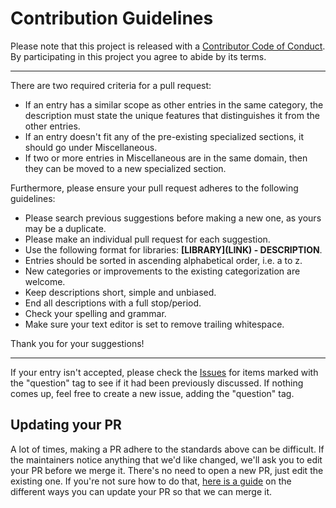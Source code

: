 # Contribution Guidelines

Please note that this project is released with a
[Contributor Code of Conduct](code-of-conduct.md). By participating in this
project you agree to abide by its terms.

---
There are two required criteria for a pull request:

- If an entry has a similar scope as other entries in the same category, the description must state the unique features that distinguishes it from the other entries.
- If an entry doesn't fit any of the pre-existing specialized sections, it should go under Miscellaneous.
- If two or more entries in Miscellaneous are in the same domain, then they can be moved to a new specialized section.


Furthermore, please ensure your pull request adheres to the following guidelines:

- Please search previous suggestions before making a new one, as yours may be a duplicate.
- Please make an individual pull request for each suggestion.
- Use the following format for libraries: **\[LIBRARY\]\(LINK\) - DESCRIPTION**.
- Entries should be sorted in ascending alphabetical order, i.e. a to z.
- New categories or improvements to the existing categorization are welcome.
- Keep descriptions short, simple and unbiased.
- End all descriptions with a full stop/period.
- Check your spelling and grammar.
- Make sure your text editor is set to remove trailing whitespace.

Thank you for your suggestions!

---
If your entry isn't accepted, please check the [Issues](https://github.com/sahamati/awesome-aa/issues) for items marked with the "question" tag to see if it had been previously discussed. If nothing comes up, feel free to create a new issue, adding the "question" tag.


## Updating your PR

A lot of times, making a PR adhere to the standards above can be difficult.
If the maintainers notice anything that we'd like changed, we'll ask you to
edit your PR before we merge it. There's no need to open a new PR, just edit
the existing one. If you're not sure how to do that,
[here is a guide](https://github.com/RichardLitt/knowledge/blob/master/github/amending-a-commit-guide.md)
on the different ways you can update your PR so that we can merge it.
